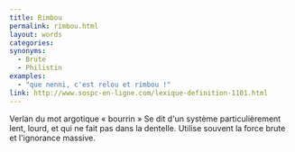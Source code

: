 ```yaml
---
title: Rimbou
permalink: rimbou.html
layout: words
categories:
synonyms:
  - Brute
  - Philistin
examples:
  - "que nenni, c'est relou et rimbou !"
link: http://www.sospc-en-ligne.com/lexique-definition-1101.html
---
```


Verlan du mot argotique « bourrin » Se dit d'un système particulièrement lent, lourd, et qui ne fait pas dans la dentelle. Utilise souvent la force brute et l'ignorance massive.

